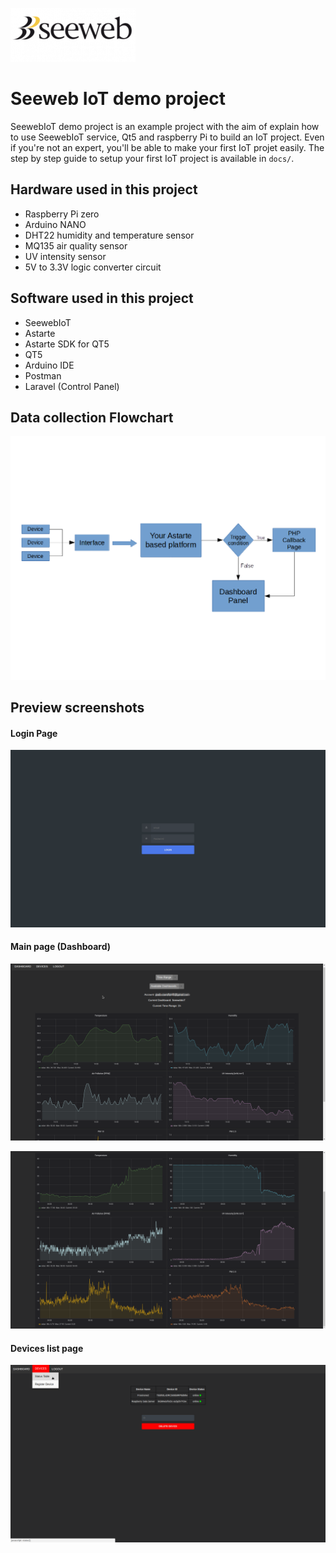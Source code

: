  ![](README.assets/README-46cf16a1.png)
# Seeweb IoT demo project  

SeewebIoT demo project is an example project with the aim of explain how to use SeewebIoT service, Qt5 and raspberry Pi to build an IoT project. Even if you're not an expert, you'll be able to make your first IoT projet easily. The step by step guide to setup your first IoT project is available in `docs/`.

## Hardware used in this project

* Raspberry Pi zero
* Arduino NANO
* DHT22 humidity and temperature sensor
* MQ135 air quality sensor
* UV intensity sensor
* 5V to 3.3V logic converter circuit

## Software used in this project

* SeewebIoT
* Astarte
* Astarte SDK for QT5
* QT5
* Arduino IDE
* Postman
* Laravel (Control Panel)

## Data collection Flowchart

![](README.assets/README-9851d5de.png)

## Preview screenshots
#### Login Page
![](README.assets/README-f7c84850.png)

#### Main page (Dashboard)
![](README.assets/README-b7608d45.png)

![](README.assets/README-138b84ba.png)

#### Devices list page
![](README.assets/README-bbb416eb.png)
